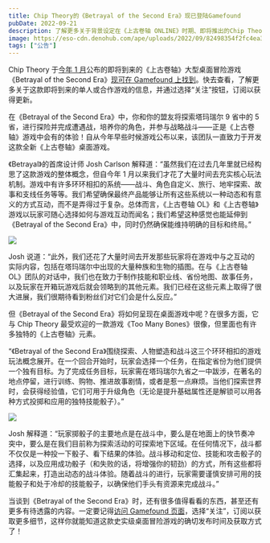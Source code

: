 ```yaml
---
title: Chip Theory的《Betrayal of the Second Era》现已登陆Gamefound
pubDate: 2022-09-21
description: 了解更多关于背景设定在《上古卷轴 ONLINE》时期、即将推出的Chip Theory史诗级桌面游戏的信息。
image: https://eso-cdn.denohub.com/ape/uploads/2022/09/82498354f2fc4ea33caf649d78c521b8.jpg
tags: ["公告"]
---
```


Chip Theory
于[今年 1 月](https://www.elderscrollsonline.com/en-us/news/post/61609)公布的即将到来的《上古卷轴》大型桌面冒险游戏《Betrayal
of the Second
Era》[现可在 Gamefound 上找到](https://gamefound.com/projects/chip-theory-games/the-elder-scrolls)。快去查看，了解更多关于这款即将到来的单人或合作游戏的信息，并通过选择“关注”按钮，订阅以获得更新。

在《Betrayal of the Second Era》中，你和你的盟友将探索塔玛瑞尔 9 省中的 5
省，进行探险并完成遭遇战，培养你的角色，并参与战略战斗——正是《上古卷轴》游戏中会有的体验！自从今年早些时候游戏公布以来，该团队一直致力于开发这款全新《上古卷轴》桌面游戏。

《Betrayal》的首席设计师 Josh Carlson 解释道：“虽然我们在过去几年里就已经构思了这款游戏的整体概念，但自今年 1
月以来我们才花了大量时间去充实核心玩法机制。游戏中有许多环环相扣的系统——战斗、角色自定义、旅行、地牢探索、故事和支线任务等等。我们希望确保最终产品能够让所有这些系统以一种动态和有意义的方式互动，而不是弄得过于复杂。总体而言，《上古卷轴
OL》和《上古卷轴》游戏以玩家可随心选择如何与游戏互动而闻名；我们希望这种感觉也能延伸到《Betrayal of the Second
Era》中，同时仍然确保能维持明确的目标和终局。”

![](https://eso-cdn.denohub.com/ape/uploads/2022/09/63dffc674054ce39760afb4d2a9bc135.png)

Josh
说道：“此外，我们还花了大量时间去开发那些玩家将在游戏中与之互动的实际内容，包括在塔玛瑞尔中出现的大量种族和生物的插图。在与《上古卷轴
OL》团队的对话中，我们也在致力于制作技能和职业线、省份地图、故事任务，以及玩家在开箱玩游戏后就会领略到的其他元素。我们已经在这些元素上取得了很大进展，我们很期待看到粉丝们对它们会是什么反应。”

但《Betrayal of the Second Era》将如何呈现在桌面游戏中呢？在很多方面，它与 Chip Theory 最受欢迎的一款游戏《Too Many
Bones》很像，但里面也有许多独特的《上古卷轴》元素。

“《Betrayal of the Second
Era》围绕探索、人物塑造和战斗这三个环环相扣的游戏玩法概念展开。在一个回合开始时，玩家会选择一个任务，在指定省份为他们提供一个独有目标。为了完成任务目标，玩家需在塔玛瑞尔九省之一中跋涉，在著名的地点停留，进行训练、购物、推进故事剧情，或者是惹一点麻烦。当他们探索世界时，会获得经验值，它们可用于升级角色（无论是提升基础属性还是解锁可以用各种方式投掷和应用的独特技能骰子）。”

![](https://eso-cdn.denohub.com/ape/uploads/2022/09/98192c6d3ee7678a8450c547c29bd6db.png)

Josh
解释道：“玩家掷骰子的主要地点是在战斗中，要么是在地面上的快节奏冲突中，要么是在我们目前称为探索活动的可探索地下区域。在任何情况下，战斗都不仅仅是一种投一下骰子、看下结果的体验。战斗移动和定位、技能和攻击骰子的选择，以及应用成功骰子（和失败的话，将增强你的韧劲）的方式，所有这些都将汇集起来，打造出动态的战斗体验。随着战斗的进行，玩家需要谨慎安排可用的技能骰子和处于冷却的技能骰子，以确保他们手头有资源来完成战斗。”

当谈到《Betrayal of the Second
Era》时，还有很多值得看看的东西，甚至还有更多有待透露的内容。一定要记得[访问 Gamefound 页面](https://gamefound.com/projects/chip-theory-games/the-elder-scrolls)，选择“关注”，订阅以获取更多细节，这样你就能知道这款史实级桌面冒险游戏的确切发布时间及获取方式了！
